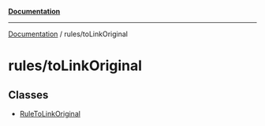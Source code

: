 [**Documentation**](https://raw.githubusercontent.com/Christian-Me/obsidian-front-matter-automate/main/doc/README.md)

***

[Documentation](https://raw.githubusercontent.com/Christian-Me/obsidian-front-matter-automate/main/doc/README.md) / rules/toLinkOriginal

# rules/toLinkOriginal

## Classes

- [RuleToLinkOriginal](https://raw.githubusercontent.com/Christian-Me/obsidian-front-matter-automate/main/doc/rules/toLinkOriginal/classes/RuleToLinkOriginal.md)

